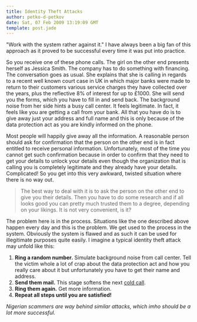 ```yaml
---
title: Identity Theft Attacks
author: petko-d-petkov
date: Sat, 07 Feb 2009 13:19:09 GMT
template: post.jade
---
```


"Work with the system rather against it." I have always been a big fan of this approach as it proved to be successful every time it was put into practice.

So you receive one of these phone calls. The girl on the other end presents herself as Jessica Smith. The company has to do something with financing. The conversation goes as usual. She explains that she is calling in regards to a recent well known court case in UK in which major banks were made to return to their customers various service charges they have collected over the years, plus the reflective 8% of interest for up to £1000. She will send you the forms, which you have to fill in and send back. The background noise from her side hints a busy call center. It feels legitimate. In fact, it feels like you are getting a call from your bank. All that you have do is to give away just your address and full name and this is only because of the data protection act as you are kindly informed on the phone.

Most people will happily give away all the information. A reasonable person should ask for confirmation that the person on the other end is in fact entitled to receive personal information. Unfortunately, most of the time you cannot get such confirmation because in order to confirm that they need to get your details to unlock your details even though the organization that is calling you is completely legitimate and they already have your details. Complicated! So you get into this very awkward, twisted situation where there is no way out.

> The best way to deal with it is to ask the person on the other end to give you their details. Then you have to do some research and if all looks good you can pretty much trusted them to a degree, depending on your likings. It is not very convenient, is it?

The problem here is in the process. Situations like the one described above happen every day and this is the problem. We get used to the process in the system. Obviously the system is flawed and as such it can be used for illegitimate purposes quite easily. I imagine a typical identity theft attack may unfold like this:

1. **Ring a random number.** Simulate background noise from call center. Tell the victim whole a lot of crap about the data protection act and how you really care about it but unfortunately you have to get their name and address.
2. **Send them mail.** This stage softens the next [cold call](http://en.wikipedia.org/wiki/Cold_calling).
3. **Ring them again.** Get more information.
4. **Repeat all steps until you are satisfied!**

_Nigerian scammers are way behind similar attacks, which imho should be a lot more successful._

